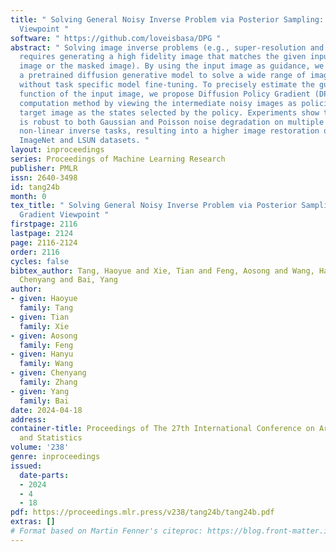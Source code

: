 ```yaml
---
title: " Solving General Noisy Inverse Problem via Posterior Sampling: A Policy Gradient
  Viewpoint "
software: " https://github.com/loveisbasa/DPG "
abstract: " Solving image inverse problems (e.g., super-resolution and inpainting)
  requires generating a high fidelity image that matches the given input (the low-resolution
  image or the masked image). By using the input image as guidance, we can leverage
  a pretrained diffusion generative model to solve a wide range of image inverse tasks
  without task specific model fine-tuning. To precisely estimate the guidance score
  function of the input image, we propose Diffusion Policy Gradient (DPG), a tractable
  computation method by viewing the intermediate noisy images as policies and the
  target image as the states selected by the policy. Experiments show that our method
  is robust to both Gaussian and Poisson noise degradation on multiple linear and
  non-linear inverse tasks, resulting into a higher image restoration quality on FFHQ,
  ImageNet and LSUN datasets. "
layout: inproceedings
series: Proceedings of Machine Learning Research
publisher: PMLR
issn: 2640-3498
id: tang24b
month: 0
tex_title: " Solving General Noisy Inverse Problem via Posterior Sampling: A Policy
  Gradient Viewpoint "
firstpage: 2116
lastpage: 2124
page: 2116-2124
order: 2116
cycles: false
bibtex_author: Tang, Haoyue and Xie, Tian and Feng, Aosong and Wang, Hanyu and Zhang,
  Chenyang and Bai, Yang
author:
- given: Haoyue
  family: Tang
- given: Tian
  family: Xie
- given: Aosong
  family: Feng
- given: Hanyu
  family: Wang
- given: Chenyang
  family: Zhang
- given: Yang
  family: Bai
date: 2024-04-18
address:
container-title: Proceedings of The 27th International Conference on Artificial Intelligence
  and Statistics
volume: '238'
genre: inproceedings
issued:
  date-parts:
  - 2024
  - 4
  - 18
pdf: https://proceedings.mlr.press/v238/tang24b/tang24b.pdf
extras: []
# Format based on Martin Fenner's citeproc: https://blog.front-matter.io/posts/citeproc-yaml-for-bibliographies/
---
```

